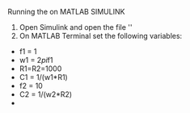 Running the on MATLAB SIMULINK 
1. Open Simulink and open the file ''
2. On MATLAB Terminal set the following variables:
  + f1 = 1
  + w1 = 2*pi*f1
  + R1=R2=1000
  + C1 = 1/(w1*R1)
  + f2 = 10
  + C2 = 1/(w2*R2)
  + 
